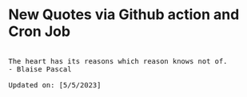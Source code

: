 # New Quotes via Github action and Cron Job

<pre>
<!-- #quote -->
The heart has its reasons which reason knows not of.
- Blaise Pascal

Updated on: [5/5/2023]
<!-- #quoteEnd -->
</pre>
